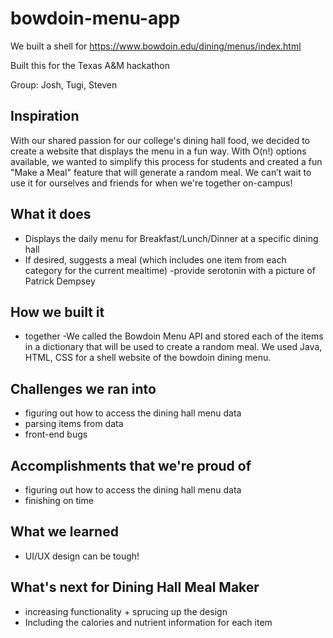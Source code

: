 # bowdoin-menu-app
We built a shell for https://www.bowdoin.edu/dining/menus/index.html

Built this for the Texas A&M hackathon

Group: Josh, Tugi, Steven

## Inspiration
With our shared passion for our college's dining hall food, we decided to create a website that displays the menu in a fun way. With O(n!) options available, we wanted to simplify this process for students and created a fun "Make a Meal" feature that will generate a random meal. We can’t wait to use it for ourselves and friends for when we're together on-campus! 

## What it does
- Displays the daily menu for Breakfast/Lunch/Dinner at a specific dining hall
- If desired, suggests a meal (which includes one item from each category for the current mealtime)
-provide serotonin with a picture of Patrick Dempsey

## How we built it
- together
-We called the Bowdoin Menu API and stored each of the items in a dictionary that will be used to create a random meal. We used Java, HTML, CSS for a shell website of the bowdoin dining menu. 

## Challenges we ran into
- figuring out how to access the dining hall menu data
- parsing items from data
- front-end bugs

## Accomplishments that we're proud of
- figuring out how to access the dining hall menu data
- finishing on time

## What we learned
- UI/UX design can be tough!


## What's next for Dining Hall Meal Maker
- increasing functionality + sprucing up the design
- Including the calories and nutrient information for each item
